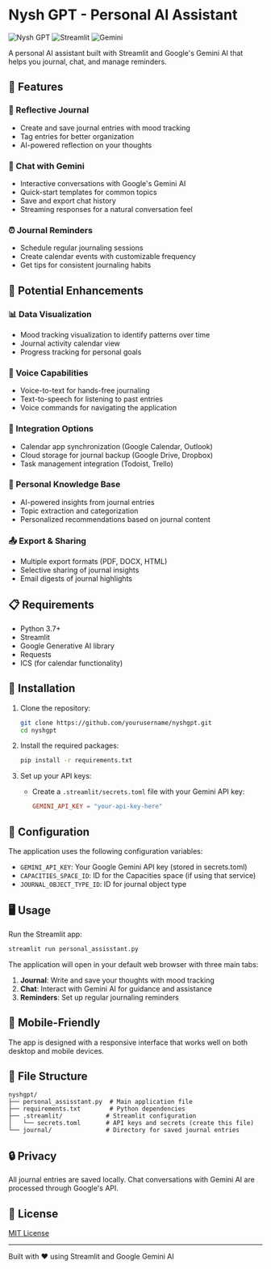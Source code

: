 # Nysh GPT - Personal AI Assistant

![Nysh GPT](https://img.shields.io/badge/Nysh-GPT-805AD5?style=for-the-badge)
![Streamlit](https://img.shields.io/badge/Streamlit-FF4B4B?style=for-the-badge&logo=streamlit&logoColor=white)
![Gemini](https://img.shields.io/badge/Gemini-AI-blue?style=for-the-badge)

A personal AI assistant built with Streamlit and Google's Gemini AI that helps you journal, chat, and manage reminders.

## 🌟 Features

### 📓 Reflective Journal
- Create and save journal entries with mood tracking
- Tag entries for better organization
- AI-powered reflection on your thoughts

### 💬 Chat with Gemini
- Interactive conversations with Google's Gemini AI
- Quick-start templates for common topics
- Save and export chat history
- Streaming responses for a natural conversation feel

### ⏰ Journal Reminders
- Schedule regular journaling sessions
- Create calendar events with customizable frequency
- Get tips for consistent journaling habits

## 🚀 Potential Enhancements

### 📊 Data Visualization
- Mood tracking visualization to identify patterns over time
- Journal activity calendar view
- Progress tracking for personal goals

### 🎤 Voice Capabilities
- Voice-to-text for hands-free journaling
- Text-to-speech for listening to past entries
- Voice commands for navigating the application

### 🔄 Integration Options
- Calendar app synchronization (Google Calendar, Outlook)
- Cloud storage for journal backup (Google Drive, Dropbox)
- Task management integration (Todoist, Trello)

### 🧠 Personal Knowledge Base
- AI-powered insights from journal entries
- Topic extraction and categorization
- Personalized recommendations based on journal content

### 📤 Export & Sharing
- Multiple export formats (PDF, DOCX, HTML)
- Selective sharing of journal insights
- Email digests of journal highlights

## 📋 Requirements

- Python 3.7+
- Streamlit
- Google Generative AI library
- Requests
- ICS (for calendar functionality)

## 🚀 Installation

1. Clone the repository:
   ```bash
   git clone https://github.com/yourusername/nyshgpt.git
   cd nyshgpt
   ```

2. Install the required packages:
   ```bash
   pip install -r requirements.txt
   ```

3. Set up your API keys:
   - Create a `.streamlit/secrets.toml` file with your Gemini API key:
     ```toml
     GEMINI_API_KEY = "your-api-key-here"
     ```

## 🔧 Configuration

The application uses the following configuration variables:

- `GEMINI_API_KEY`: Your Google Gemini API key (stored in secrets.toml)
- `CAPACITIES_SPACE_ID`: ID for the Capacities space (if using that service)
- `JOURNAL_OBJECT_TYPE_ID`: ID for journal object type

## 🖥️ Usage

Run the Streamlit app:

```bash
streamlit run personal_assisstant.py
```

The application will open in your default web browser with three main tabs:

1. **Journal**: Write and save your thoughts with mood tracking
2. **Chat**: Interact with Gemini AI for guidance and assistance
3. **Reminders**: Set up regular journaling reminders

## 📱 Mobile-Friendly

The app is designed with a responsive interface that works well on both desktop and mobile devices.

## 📂 File Structure

```
nyshgpt/
├── personal_assisstant.py  # Main application file
├── requirements.txt        # Python dependencies
├── .streamlit/            # Streamlit configuration
│   └── secrets.toml       # API keys and secrets (create this file)
└── journal/               # Directory for saved journal entries
```

## 🔒 Privacy

All journal entries are saved locally. Chat conversations with Gemini AI are processed through Google's API.

## 📄 License

[MIT License](LICENSE)

---

Built with ❤️ using Streamlit and Google Gemini AI